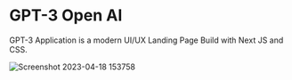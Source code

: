 # GPT-3 Open AI

GPT-3 Application is a modern UI/UX Landing Page Build with Next JS and CSS.

![Screenshot 2023-04-18 153758](https://user-images.githubusercontent.com/131141179/232752451-edd87db1-3e71-4386-9707-2dc4d7376cb1.png)
